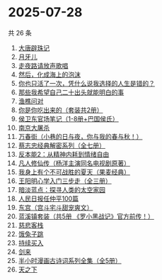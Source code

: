 # 2025-07-28

共 26 条

<!-- BEGIN WEREAD -->
<!-- 最后更新时间 2025-07-28 10:30:01 +0800 -->
1. [大唐辟珠记](https://weread.qq.com/web/bookDetail/1d3328e0813aba2a8g01648a)
1. [月牙儿](https://weread.qq.com/web/bookDetail/86b32c00813ab8459g01177f)
1. [走夜路请放声歌唱](https://weread.qq.com/web/bookDetail/57a32a205c75ec57a476e6b)
1. [然后，化成海上的泡沫](https://weread.qq.com/web/bookDetail/1ee32af0813aba290g0178a0)
1. [你也只活了一次，凭什么说我选择的人生是错的？](https://weread.qq.com/web/bookDetail/4a132d50813aba212g015722)
1. [那些我希望自己二十出头就能明白的事](https://weread.qq.com/web/bookDetail/eba32660813aba0edg0190fb)
1. [渔樵问对](https://weread.qq.com/web/bookDetail/35832f205c021d3581f6374)
1. [你是你吃出来的（套装共2册）](https://weread.qq.com/web/bookDetail/ebd322f072550e0aebd4ff9)
1. [侯卫东官场笔记（1-8册+巴国侯氏）](https://weread.qq.com/web/bookDetail/0b0328b05c06490b0989939)
1. [南京大屠杀](https://weread.qq.com/web/bookDetail/ed4325105af547ed45154e5)
1. [万春街（小巷的日与夜，你与我的春与秋！）](https://weread.qq.com/web/bookDetail/22d322c0813aba25dg015534)
1. [蔡志忠经典解密系列（全七册）](https://weread.qq.com/web/bookDetail/fd032af0813ab71eag011bcd)
1. [反本能2：从精神内耗到情绪自由](https://weread.qq.com/web/bookDetail/239320c0813ab9f44g0104b0)
1. [凡人修仙传（杨洋主演同名电视剧原著）](https://weread.qq.com/web/bookDetail/f8932040571886f89dbe6b5)
1. [我身上有个不可战胜的夏天（果麦经典）](https://weread.qq.com/web/bookDetail/160321a0813aba1dfg0109cf)
1. [王阳明心学入门三步走（全三册）](https://weread.qq.com/web/bookDetail/bef32c20813aba1dbg018aa3)
1. [暗淡蓝点：探寻人类的太空家园](https://weread.qq.com/web/bookDetail/e7132fa0813ab94f6g0181d5)
1. [人民日报任仲平100篇](https://weread.qq.com/web/bookDetail/f6e32ae07181ef59f6ebefe)
1. [东宫（宫斗宅斗甜宠爽文）](https://weread.qq.com/web/bookDetail/11532370813aba1dbg016696)
1. [蓝溪镇套装（共5册  《罗小黑战记》官方前传！）](https://weread.qq.com/web/bookDetail/051321e0813ab7c85g0149bc)
1. [慈悲客栈](https://weread.qq.com/web/bookDetail/fae322e0813aba214g01921b)
1. [饿兔子跳](https://weread.qq.com/web/bookDetail/52932270813aba08eg01417e)
1. [持续买入](https://weread.qq.com/web/bookDetail/474328c0813ab9918g0157ba)
1. [剑来](https://weread.qq.com/web/bookDetail/8e5326b07153adcf8e53d42)
1. [半小时漫画古诗词系列全集（全5册）](https://weread.qq.com/web/bookDetail/766321e071957a867662b85)
1. [天之下](https://weread.qq.com/web/bookDetail/4de326a0721770aa4de95f4)
<!-- END WEREAD -->